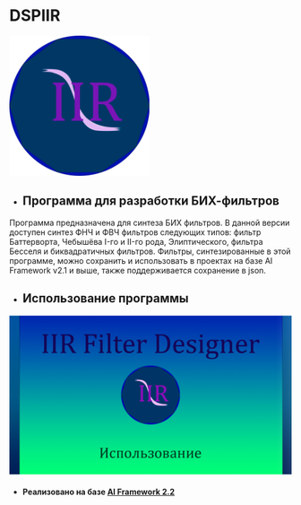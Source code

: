 # DSPIIR

<img src="https://github.com/zaharPonimash/DSPIIR/blob/master/img/logo/IIR.png?raw=true" width=250 />

* ## Программа для разработки БИХ-фильтров

Программа предназначена для синтеза БИХ фильтров. В данной версии доступен синтез ФНЧ и ФВЧ фильтров следующих типов: фильтр Баттерворта, Чебышёва I-го и II-го рода, Элиптического, фильтра Бесселя и биквадратичных фильтров. Фильтры, синтезированные в этой программе, можно сохранить и использовать в проектах на базе AI Framework v2.1 и выше, также поддерживается сохранение в json.

* ## Использование программы

[<img src="https://github.com/zaharPonimash/DSPIIR/blob/master/img/Video.PNG?raw=true" width=650 />](https://youtu.be/hrC6DS7lJ2A)

* #### Реализовано на базе [AI Framework 2.2](https://github.com/AIFramework/AIFrameworkOpen)
